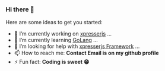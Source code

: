 ### Hi there 👋

Here are some ideas to get you started:

- 🔭 I’m currently working on [xpresserjs](https://xpresserjs.com) ...
- 🌱 I’m currently learning [GoLang](https://go-lang.org) ...
- 🤔 I’m looking for help with [xpresserjs Framework](https://xpresserjs.com) ...
- 📫 How to reach me: **Contact Email is on my github profile**
- ⚡ Fun fact: **Coding is sweet 😁**
